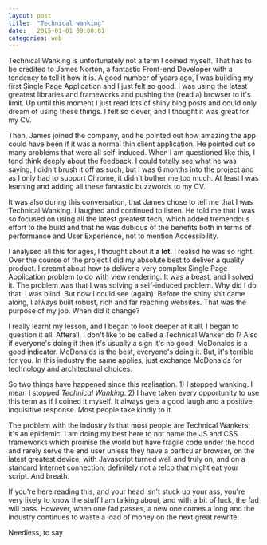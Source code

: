 ```yaml
---
layout: post
title:  "Technical wanking"
date:   2015-01-01 09:00:01
categories: web
---
```


Technical Wanking is unfortunately not a term I coined myself. That has to be credited to James Norton, a fantastic Front-end Developer with a tendency to tell it how it is. A good number of years ago, I was building my first Single Page Application and I just felt so good. I was using the latest greatest libraries and frameworks and pushing the (read a) browser to it's limit. Up until this moment I just read lots of shiny blog posts and could only dream of using these things. I felt so clever, and I thought it was great for my CV.

Then, James joined the company, and he pointed out how amazing the app could have been if it was a normal thin client application. He pointed out so many problems that were all self-induced. When I am questioned like this, I tend think deeply about the feedback. I could totally see what he was saying, I didn't brush it off as such, but I was 6 months into the project and as I only had to support Chrome, it didn't bother me too much. At least I was learning and adding all these fantastic buzzwords to my CV.

It was also during this conversation, that James chose to tell me that I was Technical Wanking. I laughed and continued to listen. He told me that I was so focused on using all the latest greatest tech, which added tremendous effort to the build and that he was dubious of the benefits both in terms of performance and User Experience, not to mention Accessibility.

I analysed all this for ages, I thought about it **a lot**. I realisd he was so right. Over the course of the project I did my absolute best to deliver a quality product. I dreamt about how to deliver a very complex Single Page Application problem to do with view rendering. It was a beast, and I solved it. The problem was that I was solving a self-induced problem. Why did I do that. I was blind. But now I could see (again). Before the shiny shit came along, I always built robust, rich and far reaching websites. That was the purpose of my job. When did it change?

I really learnt my lesson, and I began to look deeper at it all. I began to question it all. Afterall, I don't like to be called a Technical Wanker do I? Also if everyone's doing it then it's usually a sign it's no good. McDonalds is a good indicator. McDonalds is the best, everyone's doing it. But, it's terrible for you. In this industry the same applies, just exchange McDonalds for technology and architectural choices.

So two things have happened since this realisation. 1) I stopped wanking. I mean I stopped *Technical Wanking*. 2) I have taken every opportunity to use this term as if I coined it myself. It always gets a good laugh and a positive, inquisitive response. Most people take kindly to it.

The problem with the industry is that most people are Technical Wankers; it's an epidemic. I am doing my best here to not name the JS and CSS frameworks which promise the world but have fragile code under the hood and rarely serve the end user unless they have a particular browser, on the latest greatest device, with Javascript turned well and truly on, and on a standard Internet connection; definitely not a telco that might eat your script. And breath.

If you're here reading this, and your head isn't stuck up your ass, you're very likely to know the stuff I am talking about, and with a bit of luck, the fad will pass. However, when one fad passes, a new one comes a long and the industry continues to waste a load of money on the next great rewrite.

Needless, to say 

<!--
I suppose Technical Wanking is the arch-enemy of [The Boring Front-end Developer](/articles/the-boring-front-end-developer/) and I guess this is the "I call bullshit" version of that article, at least in terms of Front-end. There is nothing wrong with abstractions. Anyone who writes the same code more than once, abstracts and automates. You might call a group of abstractions a library. And that's just fine. You might call a set of conventions, configuration and style a framework. That's also fine.

But, and it's a big but, there is a difference between abstractions in general, and abstractions that are failing on release due to poor code quality, complexity and in this industry specifically, browser support! Unfortunately, there is normally very little attempt to put the user first. A lot of these librarys are selling themselves to developers; write less, don't reinvent the wheel etc. It's rarely about the user, browser support and reach.

Avoiding the shinier Front-end libraries and co, have given 

* the best thing to come out of all this was 1) realising technical wanking is a thing and 2) I was doing it.
-->